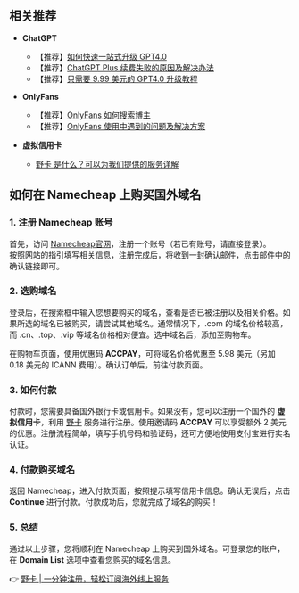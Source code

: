 ## 相关推荐
- **ChatGPT** 
  - 【推荐】[如何快速一站式升级 GPT4.0](https://www.laodengai.com/upgrade-gpt4.0-by-fomepay-20240718/)
  - 【推荐】[ChatGPT Plus 续费失败的原因及解决办法](https://www.laodengai.com/subscribe-gpt-plus-fail/)
  - 【推荐】[只需要 9.99 美元的 GPT4.0 升级教程](https://www.laodengai.com/chatgpt4.0-9.99-dollar-per-month-20240605/)

- **OnlyFans** 
  - 【推荐】[OnlyFans 如何搜索博主](https://www.laodengai.com/how-to-search-on-onlyfans-20240322/)
  - 【推荐】[OnlyFans 使用中遇到的问题及解决方案](https://www.laodengai.com/onlyfans-use-problem-20240325/)

- **虚拟信用卡**
  - [野卡 是什么？可以为我们提供的服务详解](https://www.laodengai.com/how-to-use-wildcard-20240320/)

## 如何在 Namecheap 上购买国外域名

### 1. 注册 Namecheap 账号
首先，访问 [Namecheap官网](https://www.namecheap.com/)，注册一个账号（若已有账号，请直接登录）。  
按照网站的指引填写相关信息，注册完成后，将收到一封确认邮件，点击邮件中的确认链接即可。

### 2. 选购域名
登录后，在搜索框中输入您想要购买的域名，查看是否已被注册以及相关价格。如果所选的域名已被购买，请尝试其他域名。通常情况下，.com 的域名价格较高，而 .cn、.top、.vip 等域名价格相对便宜。选中域名后，添加至购物车。

在购物车页面，使用优惠码 **ACCPAY**，可将域名价格优惠至 5.98 美元（另加 0.18 美元的 ICANN 费用）。确认订单后，前往付款页面。

### 3. 如何付款
付款时，您需要具备国外银行卡或信用卡。如果没有，您可以注册一个国外的 **虚拟信用卡**，利用 [野卡](https://bit.ly/bewildcard) 服务进行注册。使用邀请码 **ACCPAY** 可以享受额外 2 美元的优惠。注册流程简单，填写手机号码和验证码，还可方便地使用支付宝进行实名认证。

### 4. 付款购买域名
返回 Namecheap，进入付款页面，按照提示填写信用卡信息。确认无误后，点击 **Continue** 进行付款。付款成功后，您就完成了域名的购买！

### 5. 总结
通过以上步骤，您将顺利在 Namecheap 上购买到国外域名。可登录您的账户，在 **Domain List** 选项中查看您购买的域名信息。

👉 [野卡 | 一分钟注册，轻松订阅海外线上服务](https://bit.ly/bewildcard)